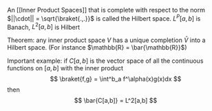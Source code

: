 An [[Inner Product Spaces]] that is complete with respect to the norm $||\cdot|| = \sqrt{\braket{.,.}}$ is called the Hilbert space. 
$L^P[a,b]$ is Banach, $L^2[a,b]$ is Hilbert

Theorem: any inner product space $V$ has a unique completion $\bar{V}$ into a Hilbert space. (For instance $\mathbb{R} = \bar{\mathbb{R}}$)

Important example: if $C[a,b]$ is the vector space of all the continuous functions on $[a,b]$ with the inner product
$$
\braket{f,g} = \int^b_a f^\alpha(x)g(x)dx
$$
then 
$$
\bar{C[a,b]} = L^2[a,b]
$$